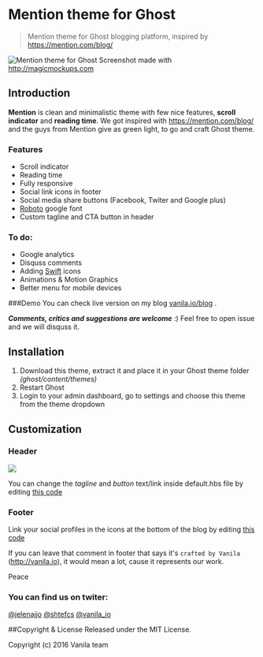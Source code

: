 # Mention theme for Ghost
> Mention theme for Ghost blogging platform, inspired by https://mention.com/blog/

![Mention theme for Ghost](https://vanila.io/img/mention-ghost.jpg)
                                                                            Screenshot made with http://magicmockups.com

## Introduction

**Mention** is clean and minimalistic theme with few nice features, **scroll indicator** 
and **reading time**. We got inspired with https://mention.com/blog/ and the guys from Mention give as green light, to go and craft Ghost theme.



### Features
- Scroll indicator
- Reading time
- Fully responsive
- Social link icons in footer
- Social media share buttons (Facebook, Twiter and Google plus)
- [Roboto](https://www.google.com/fonts#UsePlace:use/Collection:Roboto) google font
- Custom tagline and CTA button in header


### To do:
- Google analytics
- Disquss comments
- Adding [Swift](swifticons.com) icons
- Animations & Motion Graphics
- Better menu for mobile devices

###Demo
You can check live version on my blog [vanila.io/blog](https://vanila.io/blog) .

***Comments, critics and suggestions are welcome*** :) Feel free to open issue and we will disquss it.

## Installation

1. Download this theme, extract it and place it in your Ghost theme folder *(ghost/content/themes)*
2. Restart Ghost
3. Login to your admin dashboard, go to settings and choose this theme from the theme dropdown

## Customization

### Header

![](http://content.screencast.com/users/shtefcs/folders/Jing/media/9bacabdb-a2d5-4ff4-b939-f231e9edec37/2016-01-20_2146.png)

You can change the *tagline* and *button* text/link inside default.hbs file by editing [this code](https://github.com/vanila-io/mention-ghost-theme/blob/master/default.hbs#L72-L75) 

### Footer

Link your social profiles in the icons at the bottom of the blog by editing [this code](https://github.com/vanila-io/mention-ghost-theme/blob/master/default.hbs#L91-L94) 

If you can leave that comment in footer that says it's `crafted by Vanila` (http://vanila.io), it 
would mean a lot, cause it represents our work.

Peace 


### You can find us on twiter: 

[@jelenajjo](https://twitter.com/jelenajjo)
[@shtefcs](https://twitter.com/shtefcs)
[@vanila_io](https://twitter.com/vanila_io)


##Copyright & License
Released under the MIT License.

Copyright (c) 2016 Vanila team
